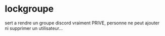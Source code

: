 # lockgroupe
sert a rendre un groupe discord vraiment PRIVE, personne ne peut ajouter ni supprimer un utilisateur...

